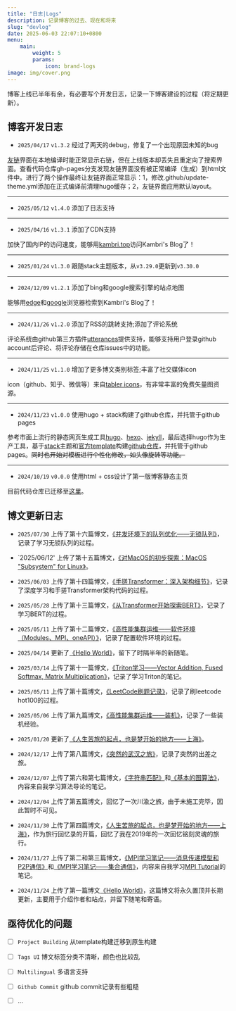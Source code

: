 ```yaml
---
title: "日志|Logs"
description: 记录博客的过去、现在和将来
slug: "devlog"
date: 2025-06-03 22:07:10+0800
menu:
    main: 
        weight: 5
        params:
            icon: brand-logs
image: img/cover.png
---
```


博客上线已半年有余，有必要写个开发日志，记录一下博客建设的过程（将定期更新）。

## 博客开发日志

+ `2025/04/17` `v1.3.2` 经过了两天的debug，修复了一个出现原因未知的bug

[友链](http://kambri.top/links/)界面在本地编译时能正常显示右链，但在上线版本却丢失且重定向了搜索界面。查看代码仓库gh-pages分支发现友链界面没有被正常编译（生成）到html文件中。进行了两个操作最终让友链界面正常显示：1，修改.github/update-theme.yml添加在正式编译前清理hugo缓存；2，友链界面应用默认layout。

---

+ `2025/05/12` `v1.4.0` 添加了日志支持

---

+ `2025/04/16` `v1.3.1` 添加了CDN支持

加快了国内IP的访问速度，能够用[kambri.top](http://kambri.top/)访问Kambri's Blog了！

---

+ `2025/01/24` `v1.3.0` 跟随stack主题版本，从`v3.29.0`更新到`v3.30.0`

---

+ `2024/12/09` `v1.2.1` 添加了bing和google搜索引擎的站点地图

能够用[edge](https://www.bing.com/)和[google](https://www.google.com/?hl=zh_CN)浏览器检索到Kambri's Blog了！

---

+ `2024/11/26` `v1.2.0` 添加了RSS的跳转支持;添加了评论系统

评论系统由github第三方插件[utterances](https://github.com/utterance/utterances)提供支持，能够支持用户登录github account后评论、将评论存储在仓库issues中的功能。

---

+ `2024/11/25` `v1.1.0` 增加了更多博文类别标签;丰富了社交媒体icon

icon（github、知乎、微信等）来自[tabler icons](https://www.iconfont.cn/)，有非常丰富的免费矢量图资源。

---

+ `2024/11/23` `v1.0.0` 使用hugo + stack构建了github仓库，并托管于github pages

参考市面上流行的静态网页生成工具[hugo](https://gohugo.io/)、[hexo](https://hexo.io/zh-cn/)、[jekyll](https://jekyllrb.com/)，最后选择hugo作为生产工具，基于[stack](https://stack.jimmycai.com/)主题和[官方template](https://github.com/CaiJimmy/hugo-theme-stack-starter)构建[github仓库](https://github.com/KaigeZheng/KaigeZheng.github.io)，并托管于github pages。~~同时也开始对模板进行个性化修改，如头像旋转等功能。~~

---

+ `2024/10/19` `v0.0.0` 使用html + css设计了第一版博客静态主页

目前代码仓库已迁移至[这里](https://github.com/KaigeZheng/PersonalBlogTemplate)。

## 博文更新日志

+ `2025/07/30` 上传了第十六篇博文，[《并发环境下的队列优化——无锁队列》](http://kambri.top/p/hpc1/)，记录了学习无锁队列的过程。

+ `2025/06/12' 上传了第十五篇博文，[《对MacOS的初步探索：MacOS "Subsystem" for Linux》](http://kambri.top/p/ops3/)。

+ `2025/06/03` 上传了第十四篇博文，[《手搓Transformer：深入架构细节》](http://kambri.top/p/llm2/)，记录了深度学习和手搓Transformer架构代码的过程。

+ `2025/05/28` 上传了第十三篇博文，[《从Transformer开始探索BERT》](http://kambri.top/p/llm1/)，记录了学习BERT的过程。

+ `2025/05/11` 上传了第十二篇博文，[《高性能集群运维——软件环境（Modules、MPI、oneAPI）》](http://kambri.top/p/ops2/)，记录了配置软件环境的过程。

+ `2025/04/14` 更新了[《Hello World》](http://kambri.top/p/hello-world/)，留下了时隔半年的新随笔。

+ `2025/03/14` 上传了第十一篇博文，[《Triton学习——Vector Addition, Fused Softmax, Matrix Multiplication》](http://kambri.top/p/triton1/)，记录了学习Triton的笔记。

+ `2025/05/11` 上传了第十篇博文，[《LeetCode刷题记录》](http://kambri.top/p/leetcode/)，记录了刷leetcode hot100的过程。

+ `2025/05/06` 上传了第九篇博文，[《高性能集群运维——装机》](http://kambri.top/p/ops1/)，记录了一些装机经验。

+ `2025/01/20` 更新了[《人生苦旅的起点，也是梦开始的地方——上海》](http://kambri.top/p/travel1/)。

+ `2024/12/17` 上传了第八篇博文，[《突然的武汉之旅》](http://kambri.top/p/travel3/)，记录了突然的出差之旅。

+ `2024/12/07` 上传了第六和第七篇博文，[《字符串匹配》](http://kambri.top/p/algorithm1/)和[《基本的图算法》](http://kambri.top/p/algorithm2/)，内容来自我学习算法导论的笔记。

+ `2024/12/04` 上传了第五篇博文，回忆了一次川渝之旅，由于未施工完毕，因此暂时不可见。

+ `2024/11/30` 上传了第四篇博文，[《人生苦旅的起点，也是梦开始的地方——上海》](http://kambri.top/p/travel1/)，作为旅行回忆录的开篇，回忆了我在2019年的一次回忆铭刻灵魂的旅行。

+ `2024/11/27` 上传了第二和第三篇博文，[《MPI学习笔记——消息传递模型和P2P通信》](http://kambri.top/p/mpi1/)和[《MPI学习笔记——集合通信》](http://kambri.top/p/mpi2/)，内容来自我学习[MPI Tutorial](https://mpitutorial.com/tutorials/)的笔记。

+ `2024/11/24` 上传了第一篇博文[《Hello World》](http://kambri.top/p/hello-world/)，这篇博文将永久置顶并长期更新，主要用于介绍作者和站点，并留下随笔和寄语。

## 亟待优化的问题

- [ ] `Project Building` 从template构建迁移到原生构建

- [ ] `Tags UI` 博文标签分类不清晰，颜色也比较乱

- [ ] `Multilingual` 多语言支持

- [ ] `Github Commit` github commit记录有些粗糙

- [ ] ...